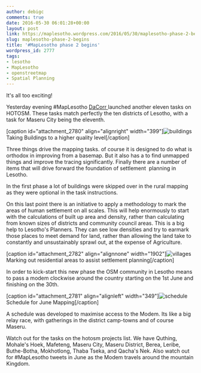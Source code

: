 ```yaml
---
author: debigc
comments: true
date: 2016-05-30 06:01:28+00:00
layout: post
link: https://maplesotho.wordpress.com/2016/05/30/maplesotho-phase-2-begins/
slug: maplesotho-phase-2-begins
title: '#MapLesotho phase 2 begins'
wordpress_id: 2777
tags:
- lesotho
- MapLesotho
- openstreetmap
- Spatial Planning
---
```


It's all too exciting!

Yesterday evening #MapLesotho [DaCorr ](https://twitter.com/DaCor_ie)launched another eleven tasks on HOTOSM. These tasks match perfectly the ten districts of Lesotho, with a task for Maseru City being the eleventh.

[caption id="attachment_2780" align="alignright" width="399"]![buildings](https://maplesotho.files.wordpress.com/2016/05/buildings.jpg) Taking Buildings to a higher quality level[/caption]

Three things drive the mapping tasks. of course it is designed to do what is orthodox in improving from a basemap. But it also has a to find unmapped things and improve the tracing significantly. Finally there are a number of items that will drive forward the foundation of settlement  planning in Lesotho.

In the first phase a lot of buildings were skipped over in the rural mapping as they were optional in the task instructions.



On this last point there is an initiative to apply a methodology to mark the areas of human settlement on all scales. This will help enormously to start with the calculations of built up area and density, rather than calculating from known sizes of districts and community council areas. This is a big help to Lesotho's Planners. They can see low densities and try to earmark those places to meet demand for land, rather than allowing the land take to constantly and unsustainably sprawl out, at the expense of Agriculture.

[caption id="attachment_2782" align="alignnone" width="1902"]![villages](https://maplesotho.files.wordpress.com/2016/05/villages.jpg) Marking out residential areas to assist settlement planning[/caption]



In order to kick-start this new phase the OSM community in Lesotho means to pass a modem clockwise around the country starting on the 1st June and finishing on the 30th.

[caption id="attachment_2781" align="alignleft" width="349"]![schedule](https://maplesotho.files.wordpress.com/2016/05/schedule.jpg) Schedule for June Mapping[/caption]



A schedule was developed to maximise access to the Modem. Its like a big relay race, with gatherings in the district camp-towns and of course Maseru.

Watch out for the tasks on the hotosm projects list. We have Quthing, Mohale's Hoek, Mafeteng, Maseru City, Maseru District, Berea, Leribe, Buthe-Botha, Mokhotlong, Thaba Tseka, and Qacha's Nek. Also watch out for #MapLesotho tweets in June as the Modem travels around the mountain Kingdom.
